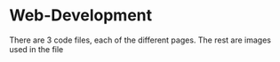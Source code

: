 # Web-Development

There are 3 code files, each of the different pages. The rest are images used in the file
